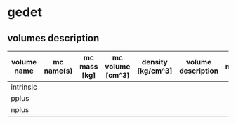 # gedet

## volumes description

| volume name | mc name(s) | mc mass [kg] | mc volume [cm^3] | density [kg/cm^3] | volume description | notes |
| ----------- | ---------- | ------------ | ---------------- | ----------------- | ------------------ | ----- |
| intrinsic   |            |              |                  |                   |                    |       | 
| pplus       |            |              |                  |                   |                    |       |
| nplus       |            |              |                  |                   |                    |       |



